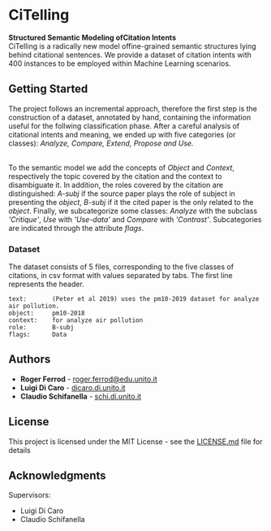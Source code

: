 # CiTelling

<b>Structured Semantic Modeling ofCitation Intents</b><br>
CiTelling is a radically new model offine-grained semantic structures lying behind citational sentences.
We provide a dataset of citation intents with 400 instances to be employed within Machine Learning scenarios.

## Getting Started

The project follows an incremental approach, therefore the first step is the construction of a dataset, annotated by hand, containing the information useful for the follwing classification phase.
After a careful analysis of citational intents and meaning, we ended up with five categories (or classes): <i>Analyze, Compare, Extend, Propose and Use.</i> </br>
</br>

To the semantic model we add the concepts of <i>Object</i> and <i>Context</i>, respectively the topic covered by the citation and the context to disambiguate it. In addition, the roles covered by the citation are distinguished: <i>A-subj</i> if the source paper plays the role of subject in presenting the <i>object</i>, <i>B-subj</i> if it the cited paper is the only related to the <i>object</i>. Finally, we subcategorize some classes: <i>Analyze</i> with the subclass <i>'Critique'</i>, <i>Use</i> with <i>'Use-data'</i> and <i>Compare</i> with <i>'Contrast'</i>. Subcategories are indicated through the attribute <i>flags</i>.


### Dataset

The dataset consists of 5 files, corresponding to the five classes of citations, in csv format with values separated by tabs. The first line represents the header.
```
text:       (Peter et al 2019) uses the pm10-2019 dataset for analyze air pollution.
object:     pm10-2018
context:    for analyze air pollution
role:       B-subj
flags:      Data
```


## Authors

* **Roger Ferrod** - [roger.ferrod@edu.unito.it](mailto:roger.ferrod@edu.unito.it)
* **Luigi Di Caro** - [dicaro.di.unito.it](mailto:dicaro.di.unito.it)
* **Claudio Schifanella** - [schi.di.unito.it](mailto:schi.di.unito.it)

## License

This project is licensed under the MIT License - see the [LICENSE.md](LICENSE.md) file for details

## Acknowledgments

Supervisors:
* Luigi Di Caro
* Claudio Schifanella

